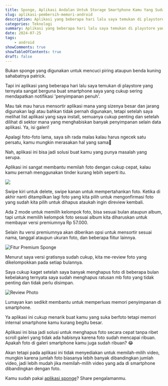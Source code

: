 ```yaml
---
title: Sponge, Aplikasi Andalan Untuk Storage Smartphone Kamu Yang Sudah Membengkak
slug: aplikasi-pembersih-memori-android
description: Aplikasi yang beberapa hari lalu saya temukan di playstore yang ternyata sangat berguna buat smartphone saya yang cukup sering mendapatkan notifikasi **memori penyimpanan penuh**.
categories: Teknologi
summary: Aplikasi yang beberapa hari lalu saya temukan di playstore yang ternyata sangat berguna buat smartphone saya yang cukup sering mendapatkan notifikasi **memori penyimpanan penuh**.
date: 2024-07-25
tags: 
    - android
showComments: true
showTableOfContents: true
draft: false
---
```


Bukan sponge yang digunakan untuk mencuci piring ataupun benda kuning sahabatnya patrick.

Tapi ini aplikasi yang beberapa hari lalu saya temukan di playstore yang ternyata sangat berguna buat smartphone saya yang cukup sering mendapatkan notifikasi 'penyimpanan penuh'.

Mau tak mau harus mensortir aplikasi mana yang sizenya besar dan jarang digunakan lagi atau bahkan tidak pernah digunakan, tetapi setelah saya melihat list aplikasi yang saya install, semuanya cukup penting dan setelah dilihat di sektor mana yang menghabiskan banyak penyimpanan selain data aplikasi. Ya, isi galeri!

Apalagi foto-foto lama, saya sih rada malas kalau harus ngecek satu persatu, kamu mungkin merasakan hal yang sama🤣

Nah, aplikasi ini bisa jadi solusi buat kamu yang punya masalah yang serupa.

Aplikasi ini sangat membantu memilah foto dengan cukup cepat, kalau kamu pernah menggunakan tinder kurang lebih seperti itu.

![](/img/day3-sponge/swipe.jpg)

Swipe kiri untuk delete, swipe kanan untuk mempertahankan foto. Ketika di akhir nanti ditampilkan lagi foto yang kita pilih untuk mengonfirmasi foto yang sudah kita pilih untuk dihapus ataukah ingin direview kembali.

Ada 2 mode untuk memilih kelompok foto, bisa sesuai bulan ataupun album, tapi untuk memilih kelompok foto sesuai album kita diharuskan untuk membayar versi premiumnya Rp 57.000. 

Selain itu versi premiumnya akan diberikan opsi untuk mensortir sesuai nama, tanggal ataupun ukuran foto, dan beberapa fiitur lainnya.

![Fitur Premium Sponge](/img/day3-sponge/sponge-premium.jpg "Fitur Premium Sponge")

Menurut saya versi gratisnya sudah cukup, kita me-review foto yang dikelompokkan pada setiap bulannya. 

Saya cukup kaget setelah saya banyak menghapus foto di beberapa bulan kebelakang ternyata saya sudah menghapus ratusan mb foto yang tidak penting dan tidak perlu disimpan.

![Review Photo](/img/day3-sponge/seleksi-foto.jpg)

Lumayan kan sedikit membantu untuk memperluas memori penyimpanan di smartphone.

Ya aplikasi ini cukup menarik buat kamu yang suka berfoto tetapi memori internal smartphone kamu kurang begitu besar. 

Aplikasi ini bisa jadi solusi untuk menghapus foto secara cepat tanpa ribet scroll galeri yang tidak ada habisnya karena foto sudah mencapai ribuan. Apakah foto di galeri smartphone kamu juga sudah ribuan? 😂 

Akan tetapi pada aplikasi ini tidak menyediakan untuk memilah-milih video, mungkin karena jumlah foto biasanya lebih banyak dibandingkan jumlah video, jadi lebih mudah jika memilah-milih video yang ada di smartphone dibandingkan dengan foto.

Kamu sudah pakai [aplikasi sponge](https://play.google.com/store/apps/details?id=com.prismtree.sponge)? Share pengalamanmu.